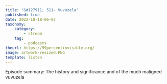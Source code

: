 ```yaml
---
title: "&#127911; 511- Vuvuzela"
published: true
date: 2022-10-18-06-07
taxonomy:
    category:
        - stream
    tag:
        - podcasts
theurl: https://99percentinvisible.org/
image: artwork-resized.PNG
template: listen
---
```


Episode summary: The history and significance and of the much maligned vuvuzela
